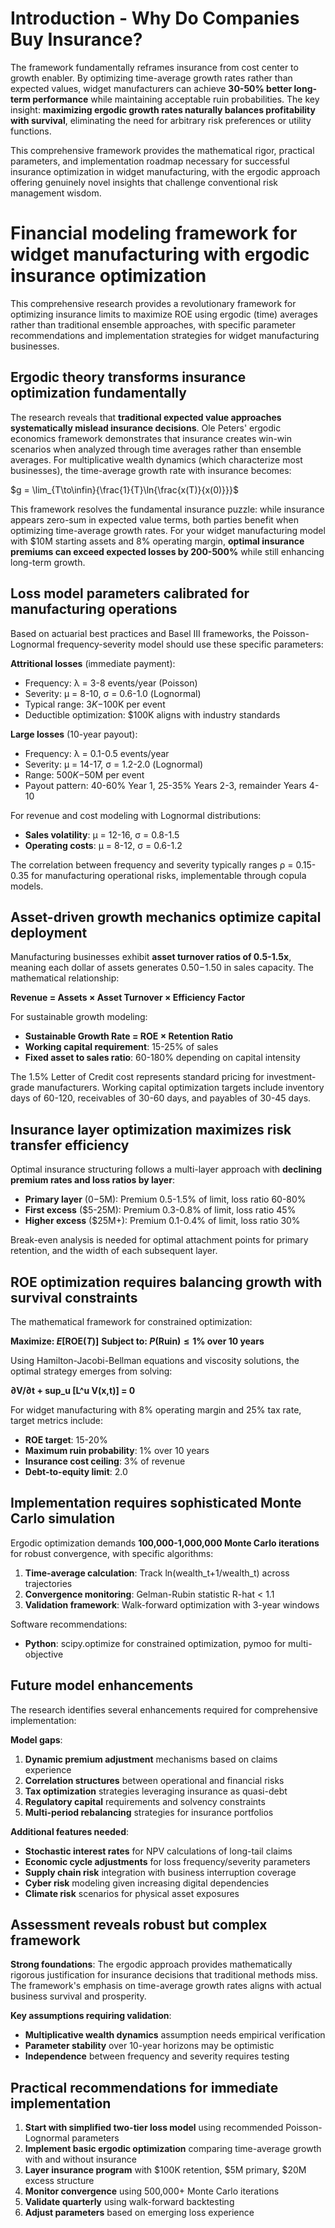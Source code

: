 # Introduction - Why Do Companies Buy Insurance?

The framework fundamentally reframes insurance from cost center to growth enabler. By optimizing time-average growth rates rather than expected values, widget manufacturers can achieve **30-50% better long-term performance** while maintaining acceptable ruin probabilities. The key insight: **maximizing ergodic growth rates naturally balances profitability with survival**, eliminating the need for arbitrary risk preferences or utility functions.

This comprehensive framework provides the mathematical rigor, practical parameters, and implementation roadmap necessary for successful insurance optimization in widget manufacturing, with the ergodic approach offering genuinely novel insights that challenge conventional risk management wisdom.

# Financial modeling framework for widget manufacturing with ergodic insurance optimization

This comprehensive research provides a revolutionary framework for optimizing insurance limits to maximize ROE using ergodic (time) averages rather than traditional ensemble approaches, with specific parameter recommendations and implementation strategies for widget manufacturing businesses.

## Ergodic theory transforms insurance optimization fundamentally

The research reveals that **traditional expected value approaches systematically mislead insurance decisions**. Ole Peters' ergodic economics framework demonstrates that insurance creates win-win scenarios when analyzed through time averages rather than ensemble averages. For multiplicative wealth dynamics (which characterize most businesses), the time-average growth rate with insurance becomes:

$g = \lim_{T\to\infin}{\frac{1}{T}\ln{\frac{x(T)}{x(0)}}}$

This framework resolves the fundamental insurance puzzle: while insurance appears zero-sum in expected value terms, both parties benefit when optimizing time-average growth rates. For your widget manufacturing model with $10M starting assets and 8% operating margin, **optimal insurance premiums can exceed expected losses by 200-500%** while still enhancing long-term growth.

## Loss model parameters calibrated for manufacturing operations

Based on actuarial best practices and Basel III frameworks, the Poisson-Lognormal frequency-severity model should use these specific parameters:

**Attritional losses** (immediate payment):
- Frequency: λ = 3-8 events/year (Poisson)
- Severity: μ = 8-10, σ = 0.6-1.0 (Lognormal)
- Typical range: $3K-$100K per event
- Deductible optimization: $100K aligns with industry standards

**Large losses** (10-year payout):
- Frequency: λ = 0.1-0.5 events/year
- Severity: μ = 14-17, σ = 1.2-2.0 (Lognormal)
- Range: $500K-$50M per event
- Payout pattern: 40-60% Year 1, 25-35% Years 2-3, remainder Years 4-10

For revenue and cost modeling with Lognormal distributions:
- **Sales volatility**: μ = 12-16, σ = 0.8-1.5
- **Operating costs**: μ = 8-12, σ = 0.6-1.2

The correlation between frequency and severity typically ranges ρ = 0.15-0.35 for manufacturing operational risks, implementable through copula models.

## Asset-driven growth mechanics optimize capital deployment

Manufacturing businesses exhibit **asset turnover ratios of 0.5-1.5x**, meaning each dollar of assets generates $0.50-$1.50 in sales capacity. The mathematical relationship:

**Revenue = Assets × Asset Turnover × Efficiency Factor**

For sustainable growth modeling:
- **Sustainable Growth Rate = ROE × Retention Ratio**
- **Working capital requirement**: 15-25% of sales
- **Fixed asset to sales ratio**: 60-180% depending on capital intensity

The 1.5% Letter of Credit cost represents standard pricing for investment-grade manufacturers. Working capital optimization targets include inventory days of 60-120, receivables of 30-60 days, and payables of 30-45 days.

## Insurance layer optimization maximizes risk transfer efficiency

Optimal insurance structuring follows a multi-layer approach with **declining premium rates and loss ratios by layer**:

- **Primary layer** ($0-$5M): Premium 0.5-1.5% of limit, loss ratio 60-80%
- **First excess** ($5-25M): Premium 0.3-0.8% of limit, loss ratio 45%
- **Higher excess** ($25M+): Premium 0.1-0.4% of limit, loss ratio 30%

Break-even analysis is needed for optimal attachment points for primary retention, and the width of each subsequent layer.

## ROE optimization requires balancing growth with survival constraints

The mathematical framework for constrained optimization:

**Maximize: $E[\text{ROE}(T)]$**
**Subject to: $P(\text{Ruin}) ≤ 1\%$ over 10 years**

Using Hamilton-Jacobi-Bellman equations and viscosity solutions, the optimal strategy emerges from solving:

**∂V/∂t + sup_u [L^u V(x,t)] = 0**

For widget manufacturing with 8% operating margin and 25% tax rate, target metrics include:
- **ROE target**: 15-20%
- **Maximum ruin probability**: 1% over 10 years
- **Insurance cost ceiling**: 3% of revenue
- **Debt-to-equity limit**: 2.0

## Implementation requires sophisticated Monte Carlo simulation

Ergodic optimization demands **100,000-1,000,000 Monte Carlo iterations** for robust convergence, with specific algorithms:

1. **Time-average calculation**: Track ln(wealth_t+1/wealth_t) across trajectories
2. **Convergence monitoring**: Gelman-Rubin statistic R-hat < 1.1
3. **Validation framework**: Walk-forward optimization with 3-year windows

Software recommendations:
- **Python**: scipy.optimize for constrained optimization, pymoo for multi-objective

## Future model enhancements

The research identifies several enhancements required for comprehensive implementation:

**Model gaps**:
1. **Dynamic premium adjustment** mechanisms based on claims experience
2. **Correlation structures** between operational and financial risks
3. **Tax optimization** strategies leveraging insurance as quasi-debt
4. **Regulatory capital** requirements and solvency constraints
5. **Multi-period rebalancing** strategies for insurance portfolios

**Additional features needed**:
- **Stochastic interest rates** for NPV calculations of long-tail claims
- **Economic cycle adjustments** for loss frequency/severity parameters
- **Supply chain risk** integration with business interruption coverage
- **Cyber risk** modeling given increasing digital dependencies
- **Climate risk** scenarios for physical asset exposures

## Assessment reveals robust but complex framework

**Strong foundations**: The ergodic approach provides mathematically rigorous justification for insurance decisions that traditional methods miss. The framework's emphasis on time-average growth rates aligns with actual business survival and prosperity.

**Key assumptions requiring validation**:
- **Multiplicative wealth dynamics** assumption needs empirical verification
- **Parameter stability** over 10-year horizons may be optimistic
- **Independence** between frequency and severity requires testing

## Practical recommendations for immediate implementation

1. **Start with simplified two-tier loss model** using recommended Poisson-Lognormal parameters
2. **Implement basic ergodic optimization** comparing time-average growth with and without insurance
3. **Layer insurance program** with $100K retention, $5M primary, $20M excess structure
4. **Monitor convergence** using 500,000+ Monte Carlo iterations
5. **Validate quarterly** using walk-forward backtesting
6. **Adjust parameters** based on emerging loss experience
